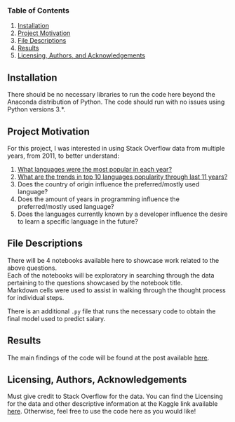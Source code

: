
### Table of Contents

1. [Installation](#installation)
2. [Project Motivation](#motivation)
3. [File Descriptions](#files)
4. [Results](#results)
5. [Licensing, Authors, and Acknowledgements](#licensing)

## Installation <a name="installation"></a>

There should be no necessary libraries to run the code here beyond the Anaconda distribution of Python.  The code should run with no issues using Python versions 3.*.

## Project Motivation<a name="motivation"></a>

For this project, I was interested in using Stack Overflow data from multiple years, from 2011, to better understand:

1. [What languages were the most popular in each year?](notebooks/1.LanguagesPopularityByYear.ipynb")
2. [What are the trends in top 10 languages popularity through last 11 years?](notebooks/2.Top10LanguagesPopularityTrends.ipynb")
3. Does the country of origin influence the preferred/mostly used language?
4. Does the amount of years in programming influence the preferred/mostly used language?
5. Does the languages currently known by a developer influence the desire to learn a specific language in the future?


## File Descriptions <a name="files"></a>

There will be 4 notebooks available here to showcase work related to the above questions.<br/>
Each of the notebooks will be exploratory in searching through the data pertaining to the questions showcased by the
notebook title.<br/>
Markdown cells were used to assist in walking through the thought process for individual steps.

There is an additional `.py` file that runs the necessary code to obtain the final model used to predict salary.

## Results<a name="results"></a>

The main findings of the code will be found at the post available [here](https://medium.com/TBD).

## Licensing, Authors, Acknowledgements<a name="licensing"></a>

Must give credit to Stack Overflow for the data.  You can find the Licensing for the data and other descriptive information at the Kaggle link available [here](https://www.kaggle.com/stackoverflow/so-survey-2017/data).  Otherwise, feel free to use the code here as you would like! 

